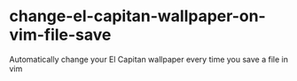 # change-el-capitan-wallpaper-on-vim-file-save
Automatically change your El Capitan wallpaper every time you save a file in vim
